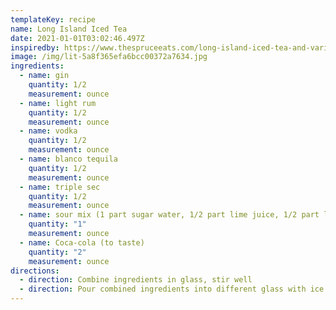 ```yaml
---
templateKey: recipe
name: Long Island Iced Tea
date: 2021-01-01T03:02:46.497Z
inspiredby: https://www.thespruceeats.com/long-island-iced-tea-and-variations-759315
image: /img/lit-5a8f365efa6bcc00372a7634.jpg
ingredients:
  - name: gin
    quantity: 1/2
    measurement: ounce
  - name: light rum
    quantity: 1/2
    measurement: ounce
  - name: vodka
    quantity: 1/2
    measurement: ounce
  - name: blanco tequila
    quantity: 1/2
    measurement: ounce
  - name: triple sec
    quantity: 1/2
    measurement: ounce
  - name: sour mix (1 part sugar water, 1/2 part lime juice, 1/2 part lemon juice)
    quantity: "1"
    measurement: ounce
  - name: Coca-cola (to taste)
    quantity: "2"
    measurement: ounce
directions:
  - direction: Combine ingredients in glass, stir well
  - direction: Pour combined ingredients into different glass with ice and serve
---
```

